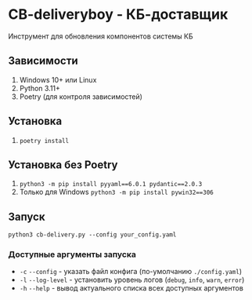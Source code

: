 # CB-deliveryboy - КБ-доставщик

Инструмент для обновления компонентов системы КБ

## Зависимости
1. Windows 10+ или Linux
2. Python 3.11+
3. Poetry (для контроля зависимостей)

## Установка
1. `poetry install`

## Установка без Poetry
1. `python3 -m pip install pyyaml==6.0.1 pydantic==2.0.3`
2. Только для Windows `python3 -m pip install pywin32==306`

## Запуск
`python3 cb-delivery.py --config your_config.yaml`

### Доcтупные аргументы запуска
- `-c` `--config` - указать файл конфига (по-умолчанию `./config.yaml`)
- `-l` `--log-level` - установить уровень логов (`debug`, `info`, `warn`, `error`) 
- `-h` `--help` - вывод актуального списка всех доступных аргументов
